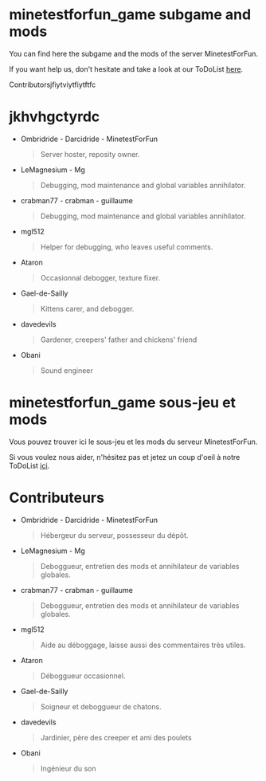 minetestforfun_game subgame and mods
===================

You can find here the subgame and the mods of the server MinetestForFun.

If you want help us, don't hesitate and take a look at our ToDoList [here](https://lite5.framapad.org/p/r.446ce575dd27b3c3e8a8efb34f28ac2d).

Contributorsjfiytviytfiytftfc


jkhvhgctyrdc
===================
- Ombridride - Darcidride - MinetestForFun
  > Server hoster, reposity owner.
- LeMagnesium - Mg
  > Debugging, mod maintenance and global variables annihilator.
- crabman77 - crabman - guillaume
  > Debugging, mod maintenance and global variables annihilator.
- mgl512
  > Helper for debugging, who leaves useful comments.
- Ataron
  > Occasionnal debogger, texture fixer.
- Gael-de-Sailly
  > Kittens carer, and debogger.
- davedevils
  > Gardener, creepers' father and chickens' friend
- Obani
  > Sound engineer

minetestforfun_game sous-jeu et mods
===================

Vous pouvez trouver ici le sous-jeu et les mods du serveur MinetestForFun.

Si vous voulez nous aider, n'hésitez pas et jetez un coup d'oeil à notre ToDoList [ici](https://lite5.framapad.org/p/r.446ce575dd27b3c3e8a8efb34f28ac2d).

Contributeurs
===================
- Ombridride - Darcidride - MinetestForFun
  > Hébergeur du serveur, possesseur du dépôt.
- LeMagnesium - Mg
  > Deboggueur, entretien des mods et annihilateur de variables globales.
- crabman77 - crabman - guillaume
  > Deboggueur, entretien des mods et annihilateur de variables globales.
- mgl512
  > Aide au déboggage, laisse aussi des commentaires très utiles.
- Ataron
  > Déboggueur occasionnel.
- Gael-de-Sailly
  > Soigneur et deboggueur de chatons.
- davedevils
  > Jardinier, père des creeper et ami des poulets
- Obani
  > Ingénieur du son
